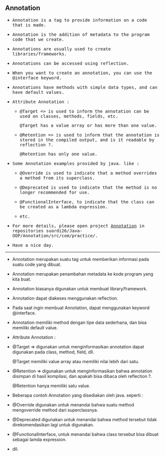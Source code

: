 ## Annotation

- <samp>Annotation is a tag to provide information on a code that is made.</samp>

- <samp>Annotation is the addition of metadata to the program code that we create.</samp>

- <samp>Annotations are usually used to create libraries/frameworks.</samp>

- <samp>Annotations can be accessed using reflection.</samp>

- <samp>When you want to create an annotation, you can use the @interface keyword.</samp>

- <samp>Annotations have methods with simple data types, and can have default values.</samp>

- <samp>Attribute Annotation :</samp>
       
  - <samp>@Target => is used to inform the annotation can be used on classes, methods, fields, etc.</samp>
    
    <samp>@Target has a value array or has more than one value.</samp>

  - <samp>@Retention => is used to inform that the annotation is stored in the compiled output, and is it readable by reflection ?.</samp> 
    
    <samp>@Retention has only one value.</samp>

- <samp>Some Annotation examples provided by java. like :</samp>
 
  - <samp>@Override is used to indicate that a method overrides a method from its superclass.</samp>

  - <samp>@Deprecated is used to indicate that the method is no longer recommended for use.</samp>

  - <samp>@FunctionalInterface, to indicate that the class can be created as a lambda expression.</samp>

  - <samp>etc.</samp>

- <samp>For more details, please open project [Annotation](https://github.com/suardi26/Java-OOP/tree/main/Annotation/src/com/practice) in repositories suardi26/Java-OOP/Annotation/src/com/practice/.</samp>

- <samp>Have a nice day.</samp>

---

- Annotation merupakan suatu tag untuk memberikan informasi pada suatu code yang dibuat.

- Annotation merupakan penambahan metadata ke kode program yang kita buat.

- Annotation biasanya digunakan untuk membuat library/framework.

- Annotation dapat diakeses menggunakan reflection.

- Pada saat ingin membuat Annotation, dapat menggunakan keyword @interface.

- Annotation memiliki method dengan tipe data sederhana, dan bisa memiliki default value.

- Attribute Annotation :
       
 - @Target => digunakan untuk menginformasikan annotation dapat digunakan pada class, method, field, dll. 
 
   @Target memiliki value array atau memiliki nilai lebih dari satu.

 - @Retention => digunakan untuk menginformasikan bahwa annotation disimpan di hasil kompilasi, dan apakah bisa dibaca oleh reflection ?.
  
   @Retention hanya memiliki satu value.

- Beberapa contoh Annotation yang disediakan oleh java. seperti :
 
 - @Override digunakan untuk menandai bahwa suatu method mengoverride method dari superclassnya.

 - @Deprecated digunakan untuk menandai bahwa method tersebut tidak direkomendasikan lagi untuk digunakan.

 - @FunctionalInterface, untuk menandai bahwa class tersebut bisa dibuat sebagai lamda expression.

 - dll.



